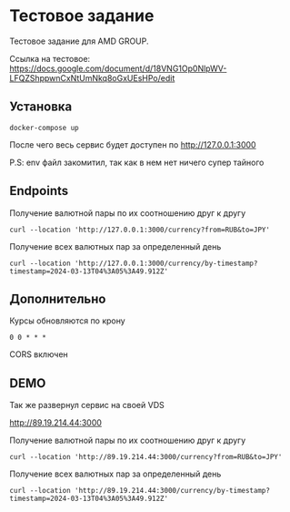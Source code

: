 # Тестовое задание

Тестовое задание для AMD GROUP.

Ссылка на тестовое: https://docs.google.com/document/d/18VNG1Op0NlpWV-LFQZShppwnCxNtUmNkq8oGxUEsHPo/edit

## Установка

```
docker-compose up
```

После чего весь сервис будет доступен по http://127.0.0.1:3000

P.S: env файл закомитил, так как в нем нет ничего супер тайного

## Endpoints

Получение валютной пары по их соотношению друг к другу

```
curl --location 'http://127.0.0.1:3000/currency?from=RUB&to=JPY'
```

Получение всех валютных пар за определенный день 

```
curl --location 'http://127.0.0.1:3000/currency/by-timestamp?timestamp=2024-03-13T04%3A05%3A49.912Z'
```

## Дополнительно

Курсы обновляются по крону 

```
0 0 * * *
```

CORS включен

## DEMO

Так же развернул сервис на своей VDS

http://89.19.214.44:3000

Получение валютной пары по их соотношению друг к другу

```
curl --location 'http://89.19.214.44:3000/currency?from=RUB&to=JPY'
```

Получение всех валютных пар за определенный день

```
curl --location 'http://89.19.214.44:3000/currency/by-timestamp?timestamp=2024-03-13T04%3A05%3A49.912Z'
```

